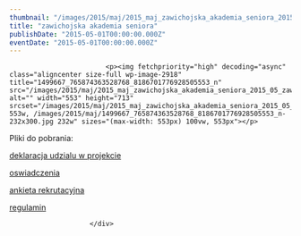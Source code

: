 ```yaml
---
thumbnail: "/images/2015/maj/2015_maj_zawichojska_akademia_seniora_2015_05_zawichojska_akademia_seniora_1499667_765874363528768_8186701776928505553_n.jpg"
title: "zawichojska akademia seniora"
publishDate: "2015-05-01T00:00:00.000Z"
eventDate: "2015-05-01T00:00:00.000Z"
---
```


<div class="entry-content">
							
							<p><img fetchpriority="high" decoding="async" class="aligncenter size-full wp-image-2918" title="1499667_765874363528768_8186701776928505553_n" src="/images/2015/maj/2015_maj_zawichojska_akademia_seniora_2015_05_zawichojska_akademia_seniora_1499667_765874363528768_8186701776928505553_n.jpg" alt="" width="553" height="713" srcset="/images/2015/maj/2015_maj_zawichojska_akademia_seniora_2015_05_zawichojska_akademia_seniora_1499667_765874363528768_8186701776928505553_n.jpg 553w, /images/2015/maj/1499667_765874363528768_8186701776928505553_n-232x300.jpg 232w" sizes="(max-width: 553px) 100vw, 553px"></p>
<p>Pliki do pobrania:</p>
<p><a href="http://mgok-zawichost.pl/wp-content/uploads/2015/05/deklaracja-udzialu-w-projekcie.doc">deklaracja udzialu w projekcie</a></p>
<p><a href="http://mgok-zawichost.pl/wp-content/uploads/2015/05/oswiadczenia.doc">oswiadczenia</a></p>
<p><a href="http://mgok-zawichost.pl/wp-content/uploads/2015/05/ankieta-rekrutacyjna.doc">ankieta rekrutacyjna</a></p>
<p><a href="http://mgok-zawichost.pl/wp-content/uploads/2015/05/regulamin.doc">regulamin</a></p>
						
						</div>
